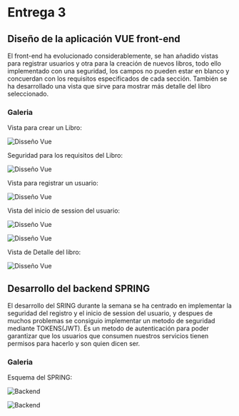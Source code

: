 # Entrega 3


<!-- ### Evolución del proyecto -->

## Diseño de la aplicación VUE front-end

El front-end ha evolucionado considerablemente, se han añadido vistas para registrar usuarios y otra para la creación de nuevos libros, todo ello implementado con una seguridad, los campos no pueden estar en blanco y concuerdan con los requisitos especificados de cada sección. También se ha desarrollado una vista que sirve para mostrar más detalle del libro seleccionado.

### Galeria

Vista para crear un Libro:

![Disseño Vue](/2020-21-DAW2-M12-BookFind/img/createLibro.png)

Seguridad para los requisitos del Libro:

![Disseño Vue](/2020-21-DAW2-M12-BookFind/img/createLibro2.png)

Vista para registrar un usuario:

![Disseño Vue](/2020-21-DAW2-M12-BookFind/img/userRegister.png)

Vista del inicio de session del usuario:

![Disseño Vue](/2020-21-DAW2-M12-BookFind/img/usershow.png)

![Disseño Vue](/2020-21-DAW2-M12-BookFind/img/usershow2.png)

Vista de Detalle del libro:

![Disseño Vue](/2020-21-DAW2-M12-BookFind/img/detalleLibro.jpeg)


## Desarrollo del backend SPRING

El desarrollo del SRING durante la semana se ha centrado en implementar la seguridad del registro y el inicio de session del usuario, y despues de muchos problemas se consiguio implementar un metodo de seguridad mediante TOKENS(JWT). És un metodo de autenticación para poder garantizar que los usuarios que consumen nuestros servicios tienen permisos para hacerlo y son quien dicen ser. 

### Galeria

Esquema del SPRING:

![Backend](/2020-21-DAW2-M12-BookFind/img/seguridad2.png)

![Backend](/2020-21-DAW2-M12-BookFind/img/seguridad.png)

